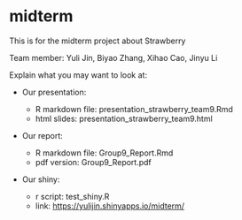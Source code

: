 # midterm
This is for the midterm project about Strawberry


Team member: Yuli Jin, Biyao Zhang, Xihao Cao, Jinyu Li

Explain what you may want to look at:
- Our presentation:
  - R markdown file: presentation_strawberry_team9.Rmd 
  - html slides: presentation_strawberry_team9.html 

- Our report:
  - R markdown file: Group9_Report.Rmd
  - pdf version: Group9_Report.pdf

- Our shiny:
  - r script: test_shiny.R
  - link: https://yulijin.shinyapps.io/midterm/
